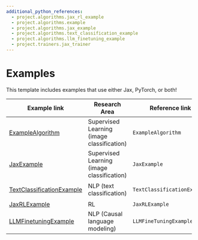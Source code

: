 ```yaml
---
additional_python_references:
  - project.algorithms.jax_rl_example
  - project.algorithms.example
  - project.algorithms.jax_example
  - project.algorithms.text_classification_example
  - project.algorithms.llm_finetuning_example
  - project.trainers.jax_trainer
---
```


# Examples

This template includes examples that use either Jax, PyTorch, or both!

| Example link                                        | Research Area                              | Reference link              | Frameworks      |
| --------------------------------------------------- | ------------------------------------------ | --------------------------- | --------------- |
| [ExampleAlgorithm](torch_sl_example.md)             | Supervised Learning (image classification) | `ExampleAlgorithm`          | Torch + ⚡       |
| [JaxExample](jax_sl_example.md)                     | Supervised Learning (image classification) | `JaxExample`                | Torch + Jax + ⚡ |
| [TextClassificationExample](text_classification.md) | NLP (text classification)                  | `TextClassificationExample` | Torch + 🤗 + ⚡   |
| [JaxRLExample](jax_rl_example.md)                   | RL                                         | `JaxRLExample`              | Jax             |
| [LLMFinetuningExample](llm_finetuning.md)           | NLP (Causal language modeling)             | `LLMFineTuningExample`      | Torch + 🤗 + ⚡   |
